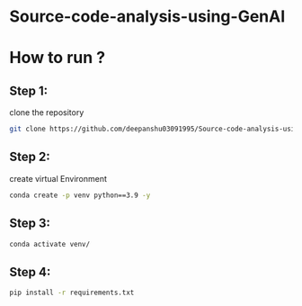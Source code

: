 # Source-code-analysis-using-GenAI


# How to run ?

## Step 1:

clone the repository

```bash
git clone https://github.com/deepanshu03091995/Source-code-analysis-using-GenAI.git.
```
## Step 2:

create virtual Environment
```bash
conda create -p venv python==3.9 -y 
```

## Step 3:
```bash
conda activate venv/
```
## Step 4:
```bash
pip install -r requirements.txt
```


